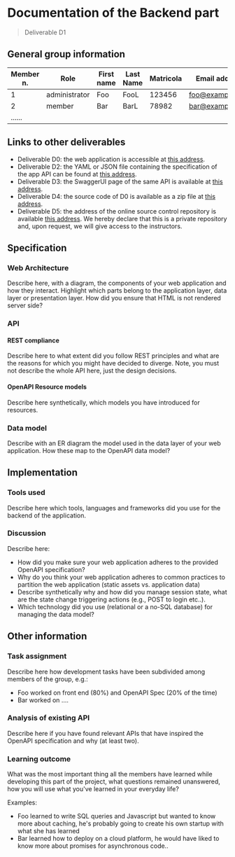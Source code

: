 # Documentation of the Backend part

> Deliverable D1

## General group information

| Member n. | Role | First name | Last Name | Matricola | Email address |
| --------- | ------------- | ---------- | --------- | --------- | --------------- |
| 1 | administrator | Foo | FooL | 123456 | foo@example.com |
| 2 | member | Bar | BarL | 78982 | bar@example.com |
| ...... | | | | | |

## Links to other deliverables

- Deliverable D0: the web application is accessible at
[this address](https://example.com).
- Deliverable D2: the YAML or JSON file containing the specification of the app
API can be found at [this address](https://example.com/backend/spec.yaml).
- Deliverable D3: the SwaggerUI page of the same API is available at
[this address](https://example.com/backend/swaggerui).
- Deliverable D4: the source code of D0 is available as a zip file at
[this address](https://example.com/backend/app.zip).
- Deliverable D5: the address of the online source control repository is
available [this address](https://examplegit.com). We hereby declare that this
is a private repository and, upon request, we will give access to the
instructors.

## Specification

### Web Architecture

Describe here, with a diagram, the components of your web application and how they interact. Highlight which parts belong to the application layer, data layer
or presentation layer. How did you ensure that HTML is not rendered server side?

### API

#### REST compliance

Describe here to what extent did you follow REST principles and what are the
reasons for which you might have decided to diverge. Note, you must not describe
the whole API here, just the design decisions.

#### OpenAPI Resource models

Describe here synthetically, which models you have introduced for resources.

### Data model

Describe with an ER diagram the model used in the data layer of your web
application. How these map to the OpenAPI data model?

## Implementation

### Tools used

Describe here which tools, languages and frameworks did you use for the backend
of the application.

### Discussion

Describe here:

- How did you make sure your web application adheres to the provided OpenAPI
specification?
- Why do you think your web application adheres to common practices to partition
the web application (static assets vs. application data)
- Describe synthetically why and how did you manage session state, what are the
state change triggering actions (e.g., POST to login etc..).
- Which technology did you use (relational or a no-SQL database) for managing the data model?

## Other information

### Task assignment

Describe here how development tasks have been subdivided among members of the
group, e.g.:

- Foo worked on front end (80%) and OpenAPI Spec (20% of the time)
- Bar worked on ....

### Analysis of existing API

Describe here if you have found relevant APIs that have inspired the OpenAPI
specification and why (at least two).

### Learning outcome
What was the most important thing all the members have learned while developing
this part of the project, what questions remained unanswered, how you will use
what you've learned in your everyday life?

Examples:

- Foo learned to write SQL queries and Javascript but wanted to know more about
caching, he's probably going to create his own startup with what she has
learned
- Bar learned how to deploy on a cloud platform, he would have liked to know
more about promises for asynchronous code..